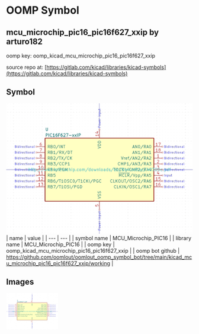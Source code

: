 # OOMP Symbol  
## mcu_microchip_pic16_pic16f627_xxip  by arturo182  
  
oomp key: oomp_kicad_mcu_microchip_pic16_pic16f627_xxip  
  
source repo at: [https://gitlab.com/kicad/libraries/kicad-symbols](https://gitlab.com/kicad/libraries/kicad-symbols)  
## Symbol  
  
[![working.png](working_600.png)](working.png)  
| name | value | 
| --- | --- | 
| symbol name | MCU_Microchip_PIC16 | 
| library name | MCU_Microchip_PIC16 | 
| oomp key | oomp_kicad_mcu_microchip_pic16_pic16f627_xxip | 
| oomp bot github | https://github.com/oomlout/oomlout_oomp_symbol_bot/tree/main/kicad_mcu_microchip_pic16_pic16f627_xxip/working | 
## Images  
  
[![working.png](working_140.png)](working.png)  
